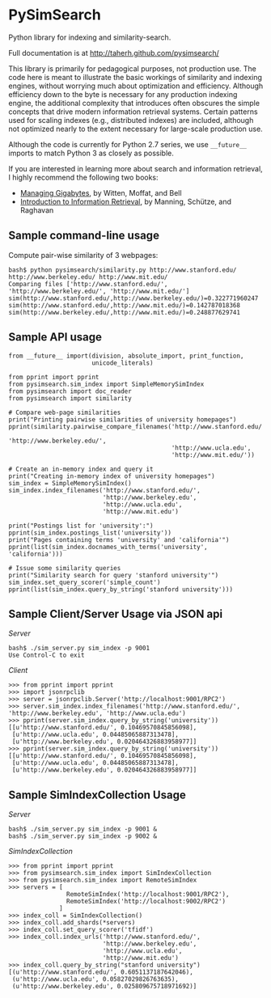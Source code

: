 PySimSearch
===========

Python library for indexing and similarity-search.

Full documentation is at http://taherh.github.com/pysimsearch/

This library is primarily for pedagogical purposes, not production use.  The
code here is meant to illustrate the basic workings of similarity and indexing
engines, without worrying much about optimization and efficiency.  Although
efficiency down to the byte is necessary for any production indexing engine, the
additional complexity that introduces often obscures the simple concepts that
drive modern information retrieval systems.  Certain patterns used for scaling
indexes (e.g., distributed indexes) are included, although not optimized nearly
to the extent necessary for large-scale production use.

Although the code is currently for Python 2.7 series, we use ``__future__``
imports to match Python 3 as closely as possible.

If you are interested in learning more about search and information retrieval,
I highly recommend the following two books:

* [Managing Gigabytes](http://amzn.to/qg6Zhe), by Witten, Moffat, and Bell
* [Introduction to Information Retrieval](http://amzn.to/oz2O27), by Manning, Schütze, and Raghavan

Sample command-line usage
-------------------------

Compute pair-wise similarity of 3 webpages:

    bash$ python pysimsearch/similarity.py http://www.stanford.edu/ http://www.berkeley.edu/ http://www.mit.edu/
    Comparing files ['http://www.stanford.edu/', 'http://www.berkeley.edu/', 'http://www.mit.edu/']
    sim(http://www.stanford.edu/,http://www.berkeley.edu/)=0.322771960247
    sim(http://www.stanford.edu/,http://www.mit.edu/)=0.142787018368
    sim(http://www.berkeley.edu/,http://www.mit.edu/)=0.248877629741

Sample API usage
----------------

    from __future__ import(division, absolute_import, print_function,
                           unicode_literals)
    
    from pprint import pprint
    from pysimsearch.sim_index import SimpleMemorySimIndex
    from pysimsearch import doc_reader
    from pysimsearch import similarity
        
    # Compare web-page similarities
    print("Printing pairwise similarities of university homepages")
    pprint(similarity.pairwise_compare_filenames('http://www.stanford.edu/',
                                                 'http://www.berkeley.edu/',
                                                 'http://www.ucla.edu',
                                                 'http://www.mit.edu/'))
    
    # Create an in-memory index and query it
    print("Creating in-memory index of university homepages")
    sim_index = SimpleMemorySimIndex()
    sim_index.index_filenames('http://www.stanford.edu/',
                              'http://www.berkeley.edu',
                              'http://www.ucla.edu',
                              'http://www.mit.edu')
                              
    print("Postings list for 'university':")
    pprint(sim_index.postings_list('university'))
    print("Pages containing terms 'university' and 'california'")
    pprint(list(sim_index.docnames_with_terms('university', 'california')))
       
    # Issue some similarity queries
    print("Similarity search for query 'stanford university'")
    sim_index.set_query_scorer('simple_count')
    pprint(list(sim_index.query_by_string('stanford university')))



Sample Client/Server Usage via JSON api
---------------------------------------

*Server*

    bash$ ./sim_server.py sim_index -p 9001
    Use Control-C to exit

*Client*

    >>> from pprint import pprint
    >>> import jsonrpclib
    >>> server = jsonrpclib.Server('http://localhost:9001/RPC2')
    >>> server.sim_index.index_filenames('http://www.stanford.edu/', 'http://www.berkeley.edu', 'http://www.ucla.edu')
    >>> pprint(server.sim_index.query_by_string('university'))
    [[u'http://www.stanford.edu/', 0.10469570845856098],
     [u'http://www.ucla.edu', 0.04485065887313478],
     [u'http://www.berkeley.edu', 0.020464326883958977]]
    >>> pprint(server.sim_index.query_by_string('university'))
    [[u'http://www.stanford.edu/', 0.10469570845856098],
     [u'http://www.ucla.edu', 0.04485065887313478],
     [u'http://www.berkeley.edu', 0.020464326883958977]]


Sample SimIndexCollection Usage
-------------------------------

*Server*

    bash$ ./sim_server.py sim_index -p 9001 &
    bash$ ./sim_server.py sim_index -p 9002 &

*SimIndexCollection*

    >>> from pprint import pprint
    >>> from pysimsearch.sim_index import SimIndexCollection
    >>> from pysimsearch.sim_index import RemoteSimIndex
    >>> servers = [
                    RemoteSimIndex('http://localhost:9001/RPC2'),
                    RemoteSimIndex('http://localhost:9002/RPC2')
                  ]
    >>> index_coll = SimIndexCollection()
    >>> index_coll.add_shards(*servers)
    >>> index_coll.set_query_scorer('tfidf')
    >>> index_coll.index_urls('http://www.stanford.edu/',
                              'http://www.berkeley.edu',
                              'http://www.ucla.edu',
                              'http://www.mit.edu')
    >>> index_coll.query_by_string("stanford university")
    [(u'http://www.stanford.edu/', 0.6051137187642046),
     (u'http://www.ucla.edu', 0.05827029826763635),
     (u'http://www.berkeley.edu', 0.025809675718971692)]
